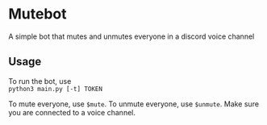 # Mutebot
A simple bot that mutes and unmutes everyone in a discord voice channel

## Usage
To run the bot, use  
```python3 main.py [-t] TOKEN```

To mute everyone, use `$mute`. To unmute everyone, use `$unmute`.
Make sure you are connected to a voice channel.